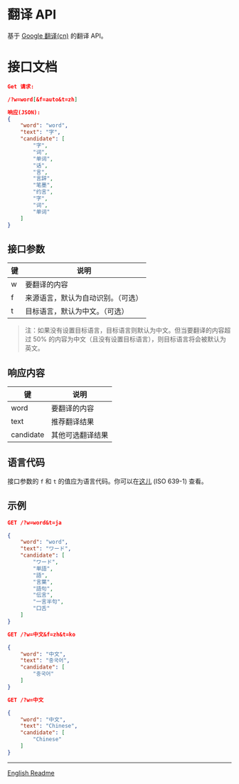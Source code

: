 # 翻译 API
基于 [Google 翻译(cn)](https://translate.google.cn) 的翻译 API。

# 接口文档

```json
Get 请求:

/?w=word[&f=auto&t=zh]

响应(JSON):
{
    "word": "word",
    "text": "字",
    "candidate": [
        "字",
        "词",
        "单词",
        "话",
        "言",
        "言辞",
        "笔墨",
        "约言",
        "字",
        "词",
        "单词"
    ]
}
```

## 接口参数
|键|说明|
|--|--|
|w|要翻译的内容|
|f|来源语言，默认为自动识别。（可选）|
|t|目标语言，默认为中文。（可选）|

> 注：如果没有设置目标语言，目标语言则默认为中文。但当要翻译的内容超过 50% 的内容为中文（且没有设置目标语言），则目标语言将会被默认为英文。

## 响应内容
|键|说明|
|--|--|
|word|要翻译的内容|
|text|推荐翻译结果|
|candidate|其他可选翻译结果|

## 语言代码
接口参数的 `f` 和 `t` 的值应为语言代码。你可以在[这儿](https://en.wikipedia.org/wiki/List_of_ISO_639-1_codes) (ISO 639-1) 查看。

## 示例

```json
GET /?w=word&t=ja

{
    "word": "word",
    "text": "ワード",
    "candidate": [
        "ワード",
        "単語",
        "語",
        "言葉",
        "語句",
        "伝言",
        "一言半句",
        "口舌"
    ]
}

GET /?w=中文&f=zh&t=ko

{
    "word": "中文",
    "text": "중국어",
    "candidate": [
        "중국어"
    ]
}

GET /?w=中文

{
    "word": "中文",
    "text": "Chinese",
    "candidate": [
        "Chinese"
    ]
}
```
---
[English Readme](./readme.md)